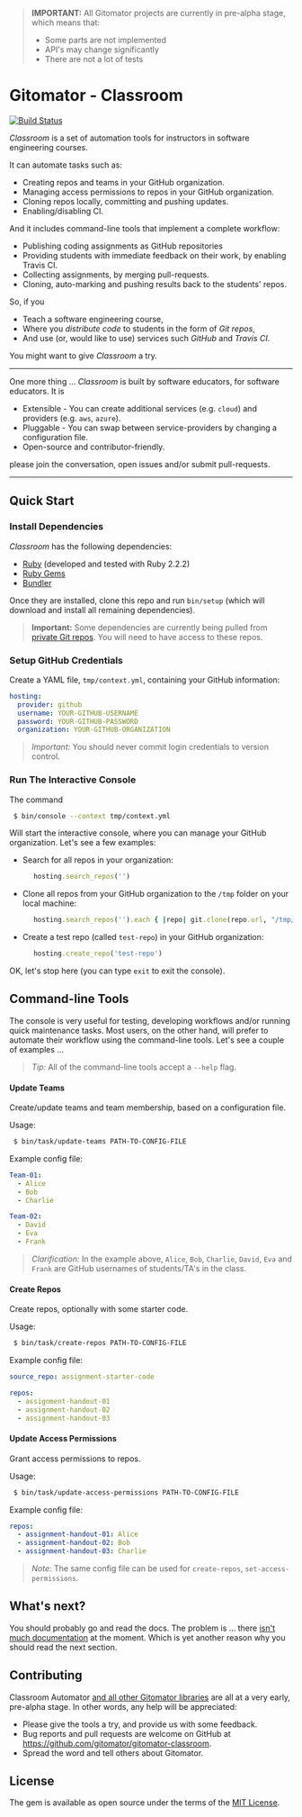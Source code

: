 > **IMPORTANT:** All Gitomator projects are currently in pre-alpha stage, which means that:        
 >
 >  * Some parts are not implemented
 >  * API's may change significantly
 >  * There are not a lot of tests
 >


# Gitomator - Classroom

[![Build Status](https://travis-ci.org/gitomator/gitomator-classroom.svg?branch=master)](https://travis-ci.org/gitomator/gitomator-classroom)

_Classroom_ is a set of automation tools for instructors in software engineering courses.           

It can automate tasks such as:

 * Creating repos and teams in your GitHub organization.
 * Managing access permissions to repos in your GitHub organization.
 * Cloning repos locally, committing and pushing updates.
 * Enabling/disabling CI.

And it includes command-line tools that implement a complete workflow:

 * Publishing coding assignments as GitHub repositories
 * Providing students with immediate feedback on their work, by enabling Travis CI.
 * Collecting assignments, by merging pull-requests.
 * Cloning, auto-marking and pushing results back to the students' repos.


So, if you

 * Teach a software engineering course,
 * Where you _distribute code_ to students in the form of _Git repos_,
 * And use (or, would like to use) services such _GitHub_ and _Travis CI_.

You might want to give _Classroom_ a try.

----

One more thing ... _Classroom_ is built by software educators, for software educators. It is

 * Extensible - You can create additional services (e.g. `cloud`) and providers (e.g. `aws`, `azure`).
 * Pluggable - You can swap between service-providers by changing a configuration file.
 * Open-source and contributor-friendly.

please join the conversation, open issues and/or submit pull-requests.


----

## Quick Start


### Install Dependencies

_Classroom_ has the following dependencies:

 * [Ruby](https://www.ruby-lang.org/en/downloads/) (developed and tested with Ruby 2.2.2)
 * [Ruby Gems](https://rubygems.org/pages/download)
 * [Bundler](http://bundler.io/)

Once they are installed, clone this repo and run `bin/setup` (which will download and install all remaining dependencies).

 > **Important:** Some dependencies are currently being pulled from [private Git repos](Gemfile). You will need to have access to these repos.


### Setup GitHub Credentials

Create a YAML file, `tmp/context.yml`, containing your GitHub information:

```yaml
hosting:
  provider: github
  username: YOUR-GITHUB-USERNAME
  password: YOUR-GITHUB-PASSWORD
  organization: YOUR-GITHUB-ORGANIZATION
```

 > *Important:* You should never commit login credentials to version control.       


### Run The Interactive Console

The command
```sh
 $ bin/console --context tmp/context.yml
```

Will start the interactive console, where you can manage your GitHub organization. Let's see a few examples:

 * Search for all repos in your organization:
```ruby
      hosting.search_repos('')
```

 * Clone all repos from your GitHub organization to the `/tmp` folder on your local machine:
```ruby
      hosting.search_repos('').each { |repo| git.clone(repo.url, "/tmp/#{repo.name}") }
```

 * Create a test repo (called `test-repo`) in your GitHub organization:
```ruby
      hosting.create_repo('test-repo')
```

OK, let's stop here (you can type `exit` to exit the console).      



## Command-line Tools

The console is very useful for testing, developing workflows and/or running quick maintenance tasks.
Most users, on the other hand, will prefer to automate their workflow using the command-line tools.
Let's see a couple of examples ...

 > _Tip:_ All of the command-line tools accept a `--help` flag.

#### Update Teams

Create/update teams and team membership, based on a configuration file.

Usage:

```sh
 $ bin/task/update-teams PATH-TO-CONFIG-FILE
```

Example config file:

```yaml
Team-01:
  - Alice
  - Bob
  - Charlie

Team-02:
  - David
  - Eva
  - Frank
```

 > _Clarification:_ In the example above, `Alice`, `Bob`, `Charlie`, `David`, `Eva` and `Frank` are GitHub usernames of students/TA's in the class.

#### Create Repos

Create repos, optionally with some starter code.

Usage:

```sh
 $ bin/task/create-repos PATH-TO-CONFIG-FILE
```

Example config file:

```yaml
source_repo: assignment-starter-code

repos:
  - assignment-handout-01
  - assignment-handout-02
  - assignment-handout-03
```


#### Update Access Permissions

Grant access permissions to repos.

Usage:

```sh
 $ bin/task/update-access-permissions PATH-TO-CONFIG-FILE
```

Example config file:

```yaml
repos:
  - assignment-handout-01: Alice
  - assignment-handout-02: Bob
  - assignment-handout-03: Charlie
```

 > _Note:_ The same config file can be used for `create-repos`, `set-access-permissions`.


## What's next?

You should probably go and read the docs.
The problem is ... there [isn't much documentation](docs) at the moment. 
Which is yet another reason why you should read the next section.


## Contributing

Classroom Automator [and all other Gitomator libraries](https://github.com/gitomator) are all at a very early, pre-alpha stage.
In other words, any help will be appreciated:

 * Please give the tools a try, and provide us with some feedback.
 * Bug reports and pull requests are welcome on GitHub at https://github.com/gitomator/gitomator-classroom.
 * Spread the word and tell others about Gitomator.


## License

The gem is available as open source under the terms of the [MIT License](http://opensource.org/licenses/MIT).
